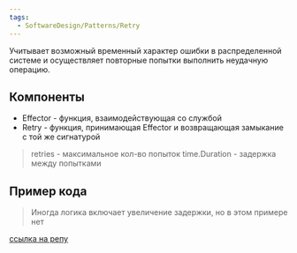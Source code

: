 ```yaml
---
tags:
  - SoftwareDesign/Patterns/Retry
---
```

Учитывает возможный временный характер ошибки в распределенной системе и осуществляет повторные попытки выполнить неудачную операцию. 

## Компоненты

- Effector - функция, взаимодействующая со службой
- Retry - функция, принимающая Effector и возвращающая замыкание с той же сигнатурой

> retries - максимальное кол-во попыток
> time.Duration - задержка между попытками

## Пример кода 

> Иногда логика включает увеличение задержки, но в этом примере нет

[ссылка на репу](https://github.com/Isotere/awesome-dev-book/blob/master/code/go_lang/software_tpls/retry/main.go)

